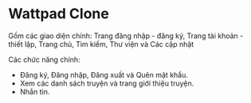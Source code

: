 # Wattpad Clone

Gồm các giao diện chính: Trang đăng nhập - đăng ký, Trang tài khoản - thiết lập, Trang chủ, Tìm kiếm, Thư viện và Các cập nhật

Các chức năng chính:
  * Đăng ký, Đăng nhập, Đăng xuất và Quên mật khẩu.
  * Xem các danh sách truyện và trang giới thiệu truyện.
  * Nhắn tin.
  

